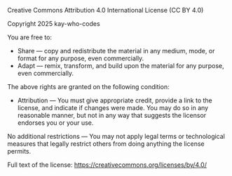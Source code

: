 Creative Commons Attribution 4.0 International License (CC BY 4.0)

Copyright 2025 kay-who-codes

You are free to:

- Share — copy and redistribute the material in any medium, mode, or format for any purpose, even commercially.
- Adapt — remix, transform, and build upon the material for any purpose, even commercially.

The above rights are granted on the following condition:

- Attribution — You must give appropriate credit, provide a link to the license, and indicate if changes were made. You may do so in any reasonable manner, but not in any way that suggests the licensor endorses you or your use.

No additional restrictions — You may not apply legal terms or technological measures that legally restrict others from doing anything the license permits.

Full text of the license: https://creativecommons.org/licenses/by/4.0/
